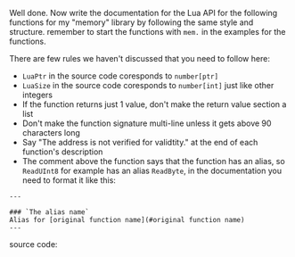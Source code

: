 Well done. Now write the documentation for the Lua API for the following functions for my "memory" library by following the same style and structure.
remember to start the functions with `mem.` in the examples for the functions.

There are few rules we haven't discussed that you need to follow here:
- `LuaPtr` in the source code coresponds to `number[ptr]`
- `LuaSize` in the source code coresponds to `number[int]` just like other integers
- If the function returns just 1 value, don't make the return value section a list
- Don't make the function signature multi-line unless it gets above 90 characters long
- Say "The address is not verified for validtity." at the end of each function's description
- The comment above the function says that the function has an alias, so `ReadUInt8` for example has an alias `ReadByte`, in the documentation you need to format it like this:
```
---

### `The alias name`
Alias for [original function name](#original function name)
---
```


source code:
